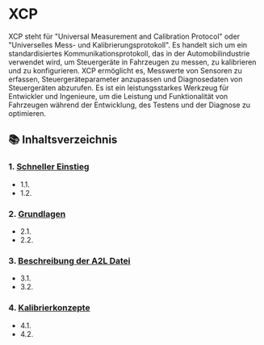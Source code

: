 # XCP

XCP steht für "Universal Measurement and Calibration Protocol" oder "Universelles Mess- und Kalibrierungsprotokoll". Es handelt sich um ein standardisiertes Kommunikationsprotokoll, das in der Automobilindustrie verwendet wird, um Steuergeräte in Fahrzeugen zu messen, zu kalibrieren und zu konfigurieren. XCP ermöglicht es, Messwerte von Sensoren zu erfassen, Steuergeräteparameter anzupassen und Diagnosedaten von Steuergeräten abzurufen. Es ist ein leistungsstarkes Werkzeug für Entwickler und Ingenieure, um die Leistung und Funktionalität von Fahrzeugen während der Entwicklung, des Testens und der Diagnose zu optimieren.

## 📚 Inhaltsverzeichnis

### 1. [Schneller Einstieg](./01_Einführung/README.md)

* 1.1.
* 1.2.

### 2. [Grundlagen](./01_Grundlagen/README.md)

* 2.1.
* 2.2.

### 3. [Beschreibung der A2L Datei](./02_Beschreibung_A2L/README.md)

* 3.1.
* 3.2.
  
### 4. [Kalibrierkonzepte](./03_Kalibrierkonzepte/README.md)

* 4.1.
* 4.2.
